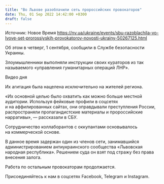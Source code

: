 ```yaml
---
title: "Во Львове разоблачили сеть пророссийских провокаторов"
date: Thu, 01 Sep 2022 14:42:00 +0300
draft: false
---
```

Источник: Новое Время https://nv.ua/ukraine/events/sbu-razoblachila-vo-lvove-set-prorossiyskih-provokatorov-novosti-ukrainy-50267125.html


Об этом в четверг, 1 сентября, сообщили в Службе безопасности Украины.

Злоумышленники выполняли инструкции своих кураторов из так называемого «управления гуманитарных операций ЛНР».

 Видео дня   

Их агитация была нацелена исключительно на жителей региона.

«Их основной целью было охватить как можно больше местной аудитории. Используя фейковые профили в соцсетях и на аффилированных сайтах, они оправдывали преступления России, распространяли пропагандистские материалы и пророссийские нарративы», — рассказали в СБУ.

Сотрудничество коллаборантов с оккупантами основывалось на коммерческой основе.

В данное время задержан один из членов сети, занимавшийся администрированием антиукраинского сообщества «Львовская народная республика». Решением суда он взят под стражу без права внесения залога.

Работа по остальным провокаторам продолжается.

Присоединяйтесь к нам в соцсетях Facebook, Telegram и Instagram.
